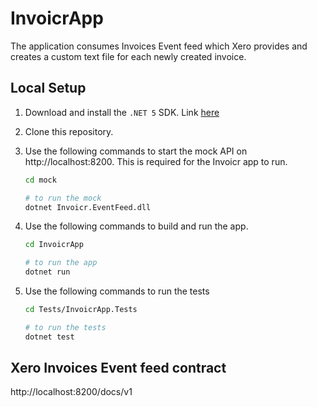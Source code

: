 # InvoicrApp

The application consumes Invoices Event feed which Xero provides and creates a custom text file for each newly created invoice.

## Local Setup

1. Download and install the `.NET 5` SDK. Link [here](https://dotnet.microsoft.com/download/dotnet/5.0)
2. Clone this repository.
3. Use the following commands to start the mock API on http://localhost:8200. This is required for the Invoicr app to run.

   ```bash
   cd mock

   # to run the mock
   dotnet Invoicr.EventFeed.dll
   ```

4. Use the following commands to build and run the app.

   ```bash
   cd InvoicrApp

   # to run the app
   dotnet run
   ```

5. Use the following commands to run the tests

   ```bash
   cd Tests/InvoicrApp.Tests

   # to run the tests
   dotnet test
   ```

## Xero Invoices Event feed contract

http://localhost:8200/docs/v1
